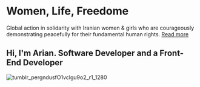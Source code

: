 # Women, Life, Freedome 
 Global action in solidarity with Iranian women & girls who are courageously demonstrating peacefully for their fundamental human rights. [Read more](https://www.womanlifefreedom.today/)
## Hi, I'm Arian. Software Developer and a Front-End Developer

![tumblr_pergndusfO1vclgu9o2_r1_1280](https://user-images.githubusercontent.com/46089900/177348244-4bcf130b-3e5c-4523-a468-47077613bd5c.gif)
